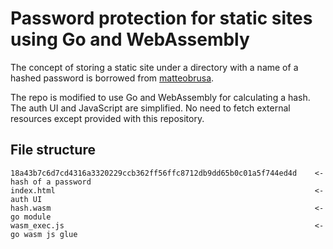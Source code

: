 # Password protection for static sites using Go and WebAssembly

The concept of storing a static site under a directory with a name of a hashed password is borrowed from [matteobrusa](https://github.com/matteobrusa/Password-protection-for-static-pages). 

The repo is modified to use Go and WebAssembly for calculating a hash. The auth UI and JavaScript are simplified. No need to fetch external resources except provided with this repository.

## File structure

```
18a43b7c6d7cd4316a3320229ccb362ff56ffc8712db9dd65b0c01a5f744ed4d    <- hash of a password
index.html                                                          <- auth UI
hash.wasm                                                           <- go module
wasm_exec.js                                                        <- go wasm js glue
```
